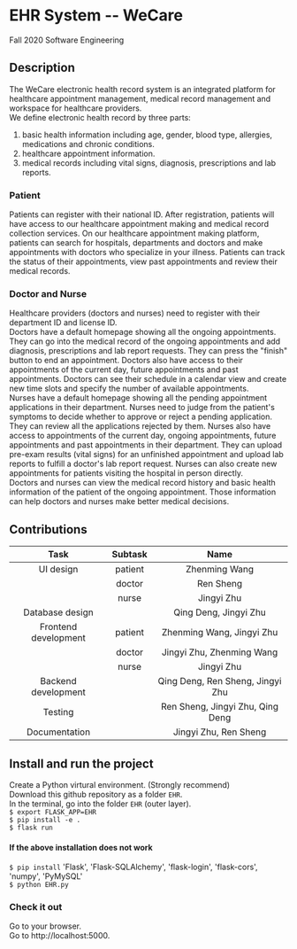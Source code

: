 # EHR System -- WeCare
Fall 2020 Software Engineering
## Description
The WeCare electronic health record system is an integrated platform for healthcare appointment management, medical record management and workspace for healthcare providers. </br>
We define electronic health record by three parts: </br>
1. basic health information including age, gender, blood type, allergies, medications and chronic conditions.</br>
2. healthcare appointment information.</br>
3. medical records including vital signs, diagnosis, prescriptions and lab reports.</br>
### Patient
Patients can register with their national ID. After registration, patients will have access to our healthcare appointment making and medical record collection services. On our healthcare appointment making platform, patients can search for hospitals, departments and doctors and make appointments with doctors who specialize in your illness. Patients can track the status of their appointments, view past appointments and review their medical records. </br>
### Doctor and Nurse
Healthcare providers (doctors and nurses) need to register with their department ID and license ID.</br>
Doctors have a default homepage showing all the ongoing appointments. They can go into the medical record of the ongoing appointments and add diagnosis, prescriptions and lab report requests. They can press the "finish" button to end an appointment. Doctors also have access to their appointments of the current day, future appointments and past appointments. Doctors can see their schedule in a calendar view and create new time slots and specify the number of available appointments.</br>
Nurses have a default homepage showing all the pending appointment applications in their department. Nurses need to judge from the patient's symptoms to decide whether to approve or reject a pending application. They can review all the applications rejected by them. Nurses also have access to appointments of the current day, ongoing appointments, future appointments and past appointments in their department. They can upload pre-exam results (vital signs) for an unfinished appointment and upload lab reports to fulfill a doctor's lab report request. Nurses can also create new appointments for patients visiting the hospital in person directly.</br>
Doctors and nurses can view the medical record history and basic health information of the patient of the ongoing appointment. Those information can help doctors and nurses make better medical decisions.
## Contributions
| Task | Subtask | Name |
| :---: | :---: | :---: |
| UI design | patient | Zhenming Wang |
|  | doctor | Ren Sheng |
|  | nurse | Jingyi Zhu |
| Database design |  | Qing Deng, Jingyi Zhu |
| Frontend development | patient | Zhenming Wang, Jingyi Zhu |
|  | doctor | Jingyi Zhu, Zhenming Wang |
|  | nurse | Jingyi Zhu |
| Backend development |  | Qing Deng, Ren Sheng, Jingyi Zhu |
| Testing |  | Ren Sheng, Jingyi Zhu, Qing Deng |
| Documentation |  | Jingyi Zhu, Ren Sheng |
## Install and run the project
Create a Python virtural environment. (Strongly recommend)</br>
Download this github repository as a folder `EHR`.</br>
In the terminal, go into the folder `EHR` (outer layer).</br>
`$ export FLASK_APP=EHR` </br>
`$ pip install -e .` </br>
`$ flask run`
#### If the above installation does not work
`$ pip install` 'Flask', 'Flask-SQLAlchemy', 'flask-login', 'flask-cors', 'numpy', 'PyMySQL' <br>
`$ python EHR.py`

### Check it out
Go to your browser. </br>
Go to http<span>:/</span>/localhost:5000.
